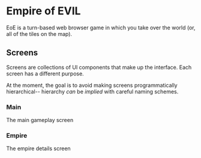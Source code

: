 # Empire of EVIL

EoE is a turn-based web browser game in which you take over the world (or, all of the tiles on the map).

## Screens

Screens are collections of UI components that make up the interface. Each screen has a different purpose.

At the moment, the goal is to avoid making screens programmatically hierarchical-- hierarchy _can_ be _implied_ with careful naming schemes.

### Main

The main gameplay screen

### Empire

The empire details screen
